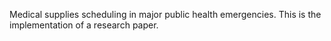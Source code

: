 Medical supplies scheduling in major public health emergencies.
This is the implementation of a research paper.
